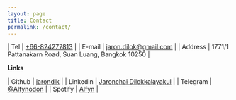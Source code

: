 ```yaml
---
layout: page
title: Contact
permalink: /contact/
---
```


| Tel | [+66-824277813][tel] |
| E-mail | [jaron.dilok@gmail.com][mail] |
| Address | 1771/1 Pattanakarn Road, Suan Luang, Bangkok 10250 |

**Links**

| Github | [jarondlk][github] |
| Linkedin | [Jaronchai Dilokkalayakul][linkedin] |
| Telegram | [@Alfynodon][telegram] |
| Spotify | [Alfyn][spotify] |

<!-- Reference -->
[tel]: tel:+66824277813
[mail]: mailto:jaron.dilok@gmail.com

[github]: https://github.com/jarondlk
[linkedin]: https://www.linkedin.com/in/jaronchai/
[telegram]: https://t.me/Alfynodon
[spotify]: https://open.spotify.com/user/31bk4em3a7hmexsukia5w44lh3wu?si=6aea0f277d624640